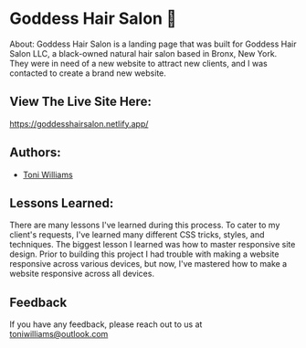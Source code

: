 
# Goddess Hair Salon 👑

About:
Goddess Hair Salon is a landing page that was built for Goddess Hair Salon LLC, a black-owned natural hair salon based in Bronx, New York. They were in need of a new website to attract new clients, and I was contacted to create a brand new website.


## View The Live Site Here:
https://goddesshairsalon.netlify.app/

## Authors:

- [Toni Williams](https://toniwilliams.netlify.app)


## Lessons Learned:

There are many lessons I've learned during this process. To cater to my client's requests, I've learned many different CSS tricks, styles, and techniques. The biggest lesson I learned was how to master responsive site design. Prior to building this project I had trouble with making a website responsive across various devices, but now, I've mastered how to make a website responsive across all devices.
## Feedback

If you have any feedback, please reach out to us at toniwilliams@outlook.com
